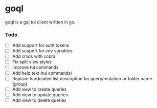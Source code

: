 # goql

goql is a gql tui client written in go.


### Todo
- [ ] Add support for auth tokens
- [ ] Add support for env variables
- [ ] Add cmds with cobra
- [ ] Fix split view styles
- [ ] Improve tui commands
- [ ] Add help text (tui commands)
- [ ] Replace hardcoded list description for query/mutation or folder name (group)
- [ ] Add view to create queries
- [ ] Add view to update queries
- [ ] Add view to delete queries
